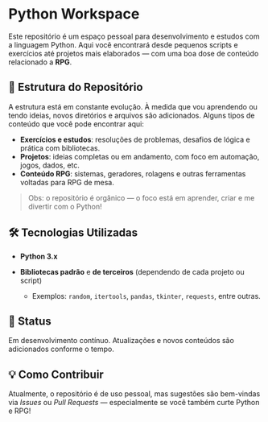 
# Python Workspace

Este repositório é um espaço pessoal para desenvolvimento e estudos com a linguagem Python. Aqui você encontrará desde pequenos scripts e exercícios até projetos mais elaborados — com uma boa dose de conteúdo relacionado a **RPG**.

## 📁 Estrutura do Repositório

A estrutura está em constante evolução. À medida que vou aprendendo ou tendo ideias, novos diretórios e arquivos são adicionados. Alguns tipos de conteúdo que você pode encontrar aqui:

*  **Exercícios e estudos**: resoluções de problemas, desafios de lógica e prática com bibliotecas.
*  **Projetos**: ideias completas ou em andamento, com foco em automação, jogos, dados, etc.
*  **Conteúdo RPG**: sistemas, geradores, rolagens e outras ferramentas voltadas para RPG de mesa.

> Obs: o repositório é orgânico — o foco está em aprender, criar e me divertir com o Python!

## 🛠️ Tecnologias Utilizadas

* **Python 3.x**
* **Bibliotecas padrão** e **de terceiros** (dependendo de cada projeto ou script)

  * Exemplos: `random`, `itertools`, `pandas`, `tkinter`, `requests`, entre outras.

## 🚧 Status

Em desenvolvimento contínuo. Atualizações e novos conteúdos são adicionados conforme o tempo.

## 💡 Como Contribuir

Atualmente, o repositório é de uso pessoal, mas sugestões são bem-vindas via *Issues* ou *Pull Requests* — especialmente se você também curte Python e RPG!
